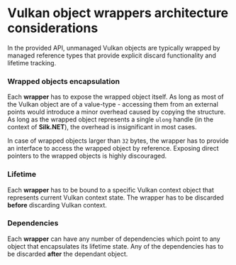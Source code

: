 # Vulkan object wrappers architecture considerations

In the provided API, unmanaged Vulkan objects are typically wrapped by managed reference
types that provide explicit discard functionality and lifetime tracking.

### Wrapped objects encapsulation

Each **wrapper** has to expose the wrapped object itself. As long as most of the Vulkan
object are of a value-type - accessing them from an external points would introduce a
minor overhead caused by copying the structure. As long as the wrapped object represents
a single `ulong` handle (in the context of **Silk.NET**), the overhead is insignificant in most cases.

In case of wrapped objects larger than `32` bytes, the wrapper has to provide an interface
to access the wrapped object by reference. Exposing direct pointers to the wrapped objects
is highly discouraged.

### Lifetime

Each **wrapper** has to be bound to a specific Vulkan context object that represents
current Vulkan context state. The wrapper has to be discarded **before** discarding
Vulkan context.

### Dependencies

Each **wrapper** can have any number of dependencies which point to any object that
encapsulates its lifetime state. Any of the dependencies has to be discarded **after**
the dependant object.